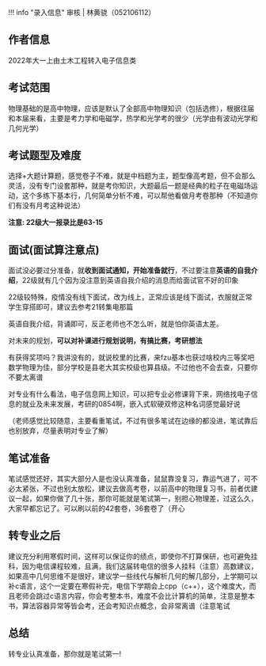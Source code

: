 !!! info "录入信息"
    审核 | 林黄骁（052106112）

## 作者信息

2022年大一上由土木工程转入电子信息类

## 考试范围

物理基础的是高中物理，应该是默认了全部高中物理知识（包括选修），根据往届和本届来看，主要是考力学和电磁学，热学和光学考的很少（光学由有波动光学和几何光学）

## 考试题型及难度

选择+大题计算题，感觉卷子不难，就是中档题为主，题型像高考题，但不会那么灵活，没有专门设套那种，就是考你知识，大题最后一题是经典的粒子在电磁场运动，这个多练下基本行，几何简单分析不难，可以帮他看做月考卷那种（不知道你们有没有月考这种说法）

**注意: 22级大一报录比是63-15**

## 面试(面试算注意点)

面试没必要过分准备，就**收到面试通知，开始准备就行**，不过要注意**英语的自我介绍**，22级就有几个因为没注意到英语自我介绍的消息而给面试官不好的印象

22级较特殊，疫情没有线下面试，改为线上，正常应该是线下面试，衣服就正常学生穿搭即可，建议去参考21转集电那篇

英语自我介绍，背诵即可，反正老师也不怎么听，就是怕你英语太差。

对未来的规划，**可以对补课进行规划说明，有搞比赛，考研想法**

有获得奖项吗？我讲没有的，就说校里的比赛，来fzu基本也获过啥校内三等奖吧数学物理为佳，部分学校是县老大其实校级也算县级。不过他也不会去查，只要你不要太离谱

对专业有什么看法，电子信息网上知识，可以把专业必修课背下来，网络找电子信息的就业及未来发展，考研的0854啊，嵌入式软硬双修这种名词感觉最好说

（老师感觉比较随意，主要看重笔试，不过有很多笔试在边缘的都没进，笔试靠后也别放弃，尽量表明对专业了解）

## 笔试准备

笔试感觉还好，其实大部分人是也没认真准备，鼠鼠靠没复习，靠运气进了，可不必太紧张，不过也别太放松，建议去做高考卷，以前高中的物理复习书，前者优建议一起，如果你做了几十张，那你可能就是笔试第一，别担心物理差，过这么久，大家早都忘记了。可以刷以前的42套卷，36套卷了（开心

## 转专业之后

建议充分利用寒假时间，这样可以保证你的绩点，即使你不打算保研，也可避免挂科，因为电信课程较难，且满，我们这届转电信的很多人挂科（注意）高数建议，如果高中几何思维不是很好，建议学一些线代与解析几何的解几部分，上学期可以补c语言，这个一定要在寒假补完，电信下学期会上cpp（c++），这个难度大，而且老师会跳过c语言内容，你会考整本书，难度不会比计算机的简单，注意是整本书，算法容器异常等皆会考，还会考知识点概念，会非常离谱（注意笔试

## 总结

转专业认真准备，那你就是笔试第一!
